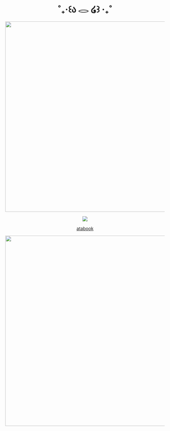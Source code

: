 <h1 align="center">
˚₊‧꒰ა 𓂋 ໒꒱ ‧₊˚
</h1>
<p align="center">
  <img width="600" src="https://files.catbox.moe/xnpp6u.png">
</p>
<p align="center">
  <img src="https://files.catbox.moe/vqbsn0.png">
</p>
<p align="center">    
<a href="https://angelvirus.atabook.org/">atabook</a>
</p>
<p align="center">
  <img width="600" src="https://files.catbox.moe/v2r8mj.png">
</p>
